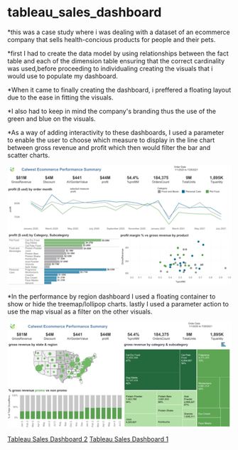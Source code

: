 # tableau_sales_dashboard
*this was a case study where i was dealing with a dataset of an ecommerce company that sells health-concious products for people and their pets.

*first I had to create the data model by using relationships between the fact table and each of the dimension table ensuring that the correct cardinality was used,before proceeding to individualing creating the visuals that i would use to populate my dashboard.

*When it came to finally creating the dashboard, i preffered a floating layout due to the ease in fitting the visuals.

*I also had to keep in mind the company's branding thus the use of the green and blue on the visuals.

*As a way of adding interactivity to these dashboards, I used a parameter to enable the user to choose which measure to display in the line chart between gross revenue and profit which then would filter the bar and scatter charts.

<img src="Dashboard%201.png" alt="Dashboard 1">

*In the performance by region dashboard I used a floating container to show or hide the treemap/lollipop charts. lastly I used a parameter action to use the map visual as a filter on the other visuals.

<img src="Dashboard%202%20(2).png" alt="Dashboard 2">

[Tableau Sales Dashboard 2](https://public.tableau.com/app/profile/brian.koech5438/viz/calwest/Dashboard2)
[Tableau Sales Dashboard 1](https://public.tableau.com/app/profile/brian.koech5438/viz/calwest1/Dashboard1)
